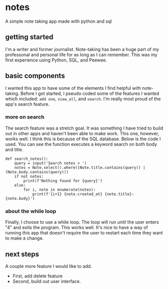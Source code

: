 # notes
A simple note taking app made with python and sql 

## getting started
I'm a writer and former journalist. Note-taking has been a huge part of my professonal and personal life for as long as I can remember. This was my first experience using Python, SQL, and Peewee. 

## basic components 
I wanted this app to have some of the elements I find helpful with note-taking. Before I got started, I pseudo coded some of the features I wanted which included: `add one`, `view_all`, and `search`. I'm really most proud of the app's search feature. 

### more on search
The search feature was a stretch goal. It was something I have tried to build out in other apps and haven't been able to make work. This one, however, works well. I think this is because of the SQL database. Below is the code I used. You can see the function executes a keyword search on both body and title. 

```
def search_notes(): 
    query = input('Search notes > ')
    notes = Note.select().where((Note.title.contains(query)) | (Note.body.contains(query)))
    if not notes: 
        print(f'Nothing found for {query}')
    else: 
        for i, note in enumerate(notes): 
            print(f'{i+1} {note.created_at} {note.title}: {note.body}')
```
### about the while loop
Finally, I choose to use a while loop. The loop will run until the user enters "4" and exits the program. This works well. It's nice to have a way of running this app that doesn't require the user to restart each time they want to make a change. 

## next steps
A couple more feature I would like to add. 
* First, add delete feature
* Second, build out user interface. 